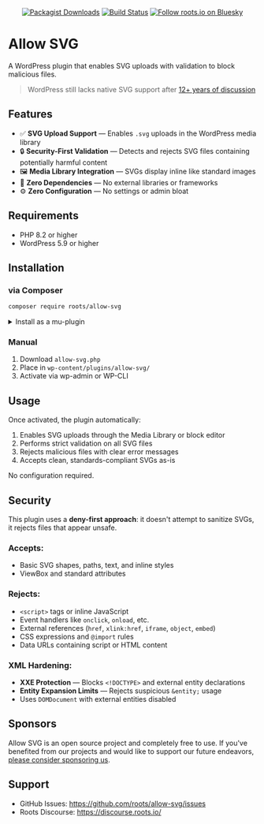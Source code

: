 <p align="center">
  <a href="https://packagist.org/packages/roots/allow-svg"><img alt="Packagist Downloads" src="https://img.shields.io/packagist/dt/roots/allow-svg?label=downloads&colorB=2b3072&colorA=525ddc&style=flat-square"></a>
  <a href="https://github.com/roots/allow-svg/actions/workflows/tests.yml"><img alt="Build Status" src="https://img.shields.io/github/actions/workflow/status/roots/allow-svg/tests.yml?branch=main&logo=github&label=CI&style=flat-square"></a>
  <a href="https://bsky.app/profile/roots.io"><img alt="Follow roots.io on Bluesky" src="https://img.shields.io/badge/follow-@roots.io-0085ff?logo=bluesky&style=flat-square"></a>
</p>

# Allow SVG

A WordPress plugin that enables SVG uploads with validation to block malicious files.

> WordPress still lacks native SVG support after [12+ years of discussion](https://core.trac.wordpress.org/ticket/24251)

## Features

- ✅ **SVG Upload Support** — Enables `.svg` uploads in the WordPress media library
- 🔒 **Security-First Validation** — Detects and rejects SVG files containing potentially harmful content
- 🖼️ **Media Library Integration** — SVGs display inline like standard images
- 🧩 **Zero Dependencies** — No external libraries or frameworks
- ⚙️ **Zero Configuration** — No settings or admin bloat

## Requirements

- PHP 8.2 or higher
- WordPress 5.9 or higher

## Installation

### via Composer

```bash
composer require roots/allow-svg
```

<details>
<summary>Install as a mu-plugin</summary>

If you are using [Bedrock](https://roots.io/bedrock/), you can install this as a must-use plugin by modifying your `composer.json` to install the package to the `mu-plugins` directory.

```json
{
    "extra": {
        "installer-paths": {
            "web/app/mu-plugins/{$name}/": [
                "type:wordpress-muplugin",
                "roots/allow-svg"
            ]
        }
    }
}
```

</details>

### Manual

1. Download `allow-svg.php`
2. Place in `wp-content/plugins/allow-svg/`
3. Activate via wp-admin or WP-CLI

## Usage

Once activated, the plugin automatically:

1. Enables SVG uploads through the Media Library or block editor
2. Performs strict validation on all SVG files
3. Rejects malicious files with clear error messages
4. Accepts clean, standards-compliant SVGs as-is

No configuration required.

## Security

This plugin uses a **deny-first approach**: it doesn't attempt to sanitize SVGs, it rejects files that appear unsafe.

### Accepts:

- Basic SVG shapes, paths, text, and inline styles
- ViewBox and standard attributes

### Rejects:

- `<script>` tags or inline JavaScript
- Event handlers like `onclick`, `onload`, etc.
- External references (`href`, `xlink:href`, `iframe`, `object`, `embed`)
- CSS expressions and `@import` rules
- Data URLs containing script or HTML content

### XML Hardening:

- **XXE Protection** — Blocks `<!DOCTYPE>` and external entity declarations
- **Entity Expansion Limits** — Rejects suspicious `&entity;` usage
- Uses `DOMDocument` with external entities disabled

## Sponsors

Allow SVG is an open source project and completely free to use. If you've benefited from our projects and would like to support our future endeavors, [please consider sponsoring us](https://github.com/sponsors/roots).

## Support

- GitHub Issues: https://github.com/roots/allow-svg/issues
- Roots Discourse: https://discourse.roots.io/
